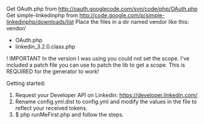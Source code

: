 Get OAuth.php from http://oauth.googlecode.com/svn/code/php/OAuth.php
Get simple-linkedinphp from http://code.google.com/p/simple-linkedinphp/downloads/list
Place the files in a dir named vendor like this:
vendor/
 - OAuth.php
 - linkedin_3.2.0.class.php

! IMPORTANT
In the version I was using you could not set the scope. I've included a patch file you can
use to patch the lib to get a scope. This is REQUIRED for the generator to work!

Getting started:
1) Request your Developer API on Linkedin: https://developer.linkedin.com/
2) Rename config.yml.dist to config.yml and modify the values in the file to reflect your
   received tokens.
3) $ php runMeFirst.php
   and follow the steps.
